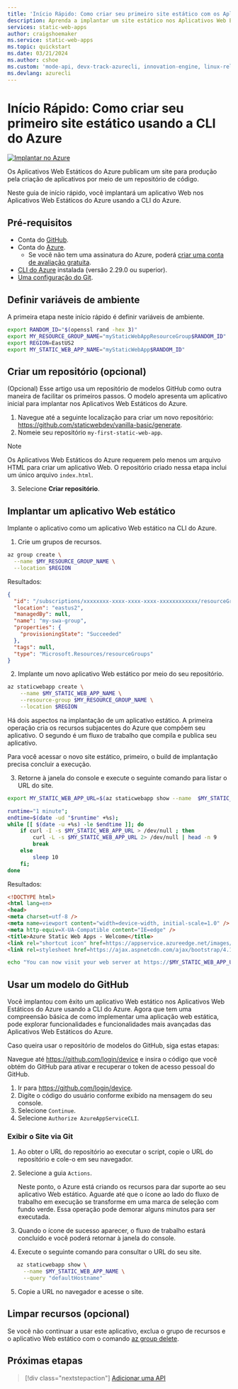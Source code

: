```yaml
---
title: 'Início Rápido: Como criar seu primeiro site estático com os Aplicativos Web Estáticos do Azure usando a CLI'
description: Aprenda a implantar um site estático nos Aplicativos Web Estáticos do Azure com a CLI do Azure.
services: static-web-apps
author: craigshoemaker
ms.service: static-web-apps
ms.topic: quickstart
ms.date: 03/21/2024
ms.author: cshoe
ms.custom: 'mode-api, devx-track-azurecli, innovation-engine, linux-related-content'
ms.devlang: azurecli
---
```


# Início Rápido: Como criar seu primeiro site estático usando a CLI do Azure

[![Implantar no Azure](https://aka.ms/deploytoazurebutton)](https://go.microsoft.com/fwlink/?linkid=2262845)

Os Aplicativos Web Estáticos do Azure publicam um site para produção pela criação de aplicativos por meio de um repositório de código.

Neste guia de início rápido, você implantará um aplicativo Web nos Aplicativos Web Estáticos do Azure usando a CLI do Azure.

## Pré-requisitos

- Conta do [GitHub](https://github.com).
- Conta do [Azure](https://portal.azure.com).
  - Se você não tem uma assinatura do Azure, poderá [criar uma conta de avaliação gratuita](https://azure.microsoft.com/free).
- [CLI do Azure](/cli/azure/install-azure-cli) instalada (versão 2.29.0 ou superior).
- [Uma configuração do Git](https://www.git-scm.com/downloads). 

## Definir variáveis de ambiente

A primeira etapa neste início rápido é definir variáveis de ambiente.

```bash
export RANDOM_ID="$(openssl rand -hex 3)"
export MY_RESOURCE_GROUP_NAME="myStaticWebAppResourceGroup$RANDOM_ID"
export REGION=EastUS2
export MY_STATIC_WEB_APP_NAME="myStaticWebApp$RANDOM_ID"
```

## Criar um repositório (opcional)

(Opcional) Esse artigo usa um repositório de modelos GitHub como outra maneira de facilitar os primeiros passos. O modelo apresenta um aplicativo inicial para implantar nos Aplicativos Web Estáticos do Azure.

1. Navegue até a seguinte localização para criar um novo repositório: https://github.com/staticwebdev/vanilla-basic/generate.
2. Nomeie seu repositório `my-first-static-web-app`.

> [!NOTE]
> Os Aplicativos Web Estáticos do Azure requerem pelo menos um arquivo HTML para criar um aplicativo Web. O repositório criado nessa etapa inclui um único arquivo `index.html`.

3. Selecione **Criar repositório**.

## Implantar um aplicativo Web estático

Implante o aplicativo como um aplicativo Web estático na CLI do Azure.

1. Crie um grupos de recursos.

```bash
az group create \
  --name $MY_RESOURCE_GROUP_NAME \
  --location $REGION
```

Resultados:
<!-- expected_similarity=0.3 -->
```json
{
  "id": "/subscriptions/xxxxxxxx-xxxx-xxxx-xxxx-xxxxxxxxxxxx/resourceGroups/my-swa-group",
  "location": "eastus2",
  "managedBy": null,
  "name": "my-swa-group",
  "properties": {
    "provisioningState": "Succeeded"
  },
  "tags": null,
  "type": "Microsoft.Resources/resourceGroups"
}
```

2. Implante um novo aplicativo Web estático por meio do seu repositório.

```bash
az staticwebapp create \
    --name $MY_STATIC_WEB_APP_NAME \
    --resource-group $MY_RESOURCE_GROUP_NAME \
    --location $REGION 
```

Há dois aspectos na implantação de um aplicativo estático. A primeira operação cria os recursos subjacentes do Azure que compõem seu aplicativo. O segundo é um fluxo de trabalho que compila e publica seu aplicativo.

Para você acessar o novo site estático, primeiro, o build de implantação precisa concluir a execução.

3. Retorne à janela do console e execute o seguinte comando para listar o URL do site.

```bash
export MY_STATIC_WEB_APP_URL=$(az staticwebapp show --name  $MY_STATIC_WEB_APP_NAME --resource-group $MY_RESOURCE_GROUP_NAME --query "defaultHostname" -o tsv)
```

```bash
runtime="1 minute";
endtime=$(date -ud "$runtime" +%s);
while [[ $(date -u +%s) -le $endtime ]]; do
    if curl -I -s $MY_STATIC_WEB_APP_URL > /dev/null ; then 
        curl -L -s $MY_STATIC_WEB_APP_URL 2> /dev/null | head -n 9
        break
    else 
        sleep 10
    fi;
done
```

Resultados:
<!-- expected_similarity=0.3 -->
```HTML
<!DOCTYPE html>
<html lang=en>
<head>
<meta charset=utf-8 />
<meta name=viewport content="width=device-width, initial-scale=1.0" />
<meta http-equiv=X-UA-Compatible content="IE=edge" />
<title>Azure Static Web Apps - Welcome</title>
<link rel="shortcut icon" href=https://appservice.azureedge.net/images/static-apps/v3/favicon.svg type=image/x-icon />
<link rel=stylesheet href=https://ajax.aspnetcdn.com/ajax/bootstrap/4.1.1/css/bootstrap.min.css crossorigin=anonymous />
```

```bash
echo "You can now visit your web server at https://$MY_STATIC_WEB_APP_URL"
```

## Usar um modelo do GitHub

Você implantou com êxito um aplicativo Web estático nos Aplicativos Web Estáticos do Azure usando a CLI do Azure. Agora que tem uma compreensão básica de como implementar uma aplicação web estática, pode explorar funcionalidades e funcionalidades mais avançadas das Aplicativos Web Estáticos do Azure.

Caso queira usar o repositório de modelos do GitHub, siga estas etapas:

Navegue até https://github.com/login/device e insira o código que você obtém do GitHub para ativar e recuperar o token de acesso pessoal do GitHub.

1. Ir para https://github.com/login/device.
2. Digite o código do usuário conforme exibido na mensagem do seu console.
3. Selecione `Continue`.
4. Selecione `Authorize AzureAppServiceCLI`.

### Exibir o Site via Git

1. Ao obter o URL do repositório ao executar o script, copie o URL do repositório e cole-o em seu navegador.
2. Selecione a guia `Actions`.

   Neste ponto, o Azure está criando os recursos para dar suporte ao seu aplicativo Web estático. Aguarde até que o ícone ao lado do fluxo de trabalho em execução se transforme em uma marca de seleção com fundo verde. Essa operação pode demorar alguns minutos para ser executada.

3. Quando o ícone de sucesso aparecer, o fluxo de trabalho estará concluído e você poderá retornar à janela do console.
4. Execute o seguinte comando para consultar o URL do seu site.
```bash
   az staticwebapp show \
     --name $MY_STATIC_WEB_APP_NAME \
     --query "defaultHostname"
```
5. Copie a URL no navegador e acesse o site.

## Limpar recursos (opcional)

Se você não continuar a usar este aplicativo, exclua o grupo de recursos e o aplicativo Web estático com o comando [az group delete](/cli/azure/group#az-group-delete).

## Próximas etapas

> [!div class="nextstepaction"]
> [Adicionar uma API](add-api.md)